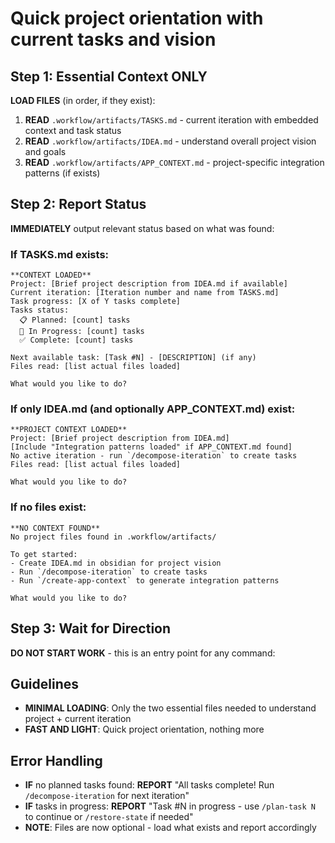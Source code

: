 # Quick project orientation with current tasks and vision

## Step 1: Essential Context ONLY

**LOAD FILES** (in order, if they exist):

1. **READ** `.workflow/artifacts/TASKS.md` - current iteration with embedded context and task status
2. **READ** `.workflow/artifacts/IDEA.md` - understand overall project vision and goals  
3. **READ** `.workflow/artifacts/APP_CONTEXT.md` - project-specific integration patterns (if exists)

## Step 2: Report Status

**IMMEDIATELY** output relevant status based on what was found:

### If TASKS.md exists:
```
**CONTEXT LOADED**
Project: [Brief project description from IDEA.md if available]
Current iteration: [Iteration number and name from TASKS.md]
Task progress: [X of Y tasks complete]
Tasks status:
  📋 Planned: [count] tasks
  🔄 In Progress: [count] tasks  
  ✅ Complete: [count] tasks

Next available task: [Task #N] - [DESCRIPTION] (if any)
Files read: [list actual files loaded]

What would you like to do?
```

### If only IDEA.md (and optionally APP_CONTEXT.md) exist:
```
**PROJECT CONTEXT LOADED**
Project: [Brief project description from IDEA.md]
[Include "Integration patterns loaded" if APP_CONTEXT.md found]
No active iteration - run `/decompose-iteration` to create tasks
Files read: [list actual files loaded]

What would you like to do?
```

### If no files exist:
```
**NO CONTEXT FOUND**
No project files found in .workflow/artifacts/

To get started:
- Create IDEA.md in obsidian for project vision
- Run `/decompose-iteration` to create tasks
- Run `/create-app-context` to generate integration patterns

What would you like to do?
```

## Step 3: Wait for Direction

**DO NOT START WORK** - this is an entry point for any command:

## Guidelines

- **MINIMAL LOADING**: Only the two essential files needed to understand project + current iteration
- **FAST AND LIGHT**: Quick project orientation, nothing more

## Error Handling

- **IF** no planned tasks found: **REPORT** "All tasks complete! Run `/decompose-iteration` for next iteration"
- **IF** tasks in progress: **REPORT** "Task #N in progress - use `/plan-task N` to continue or `/restore-state` if needed"
- **NOTE**: Files are now optional - load what exists and report accordingly